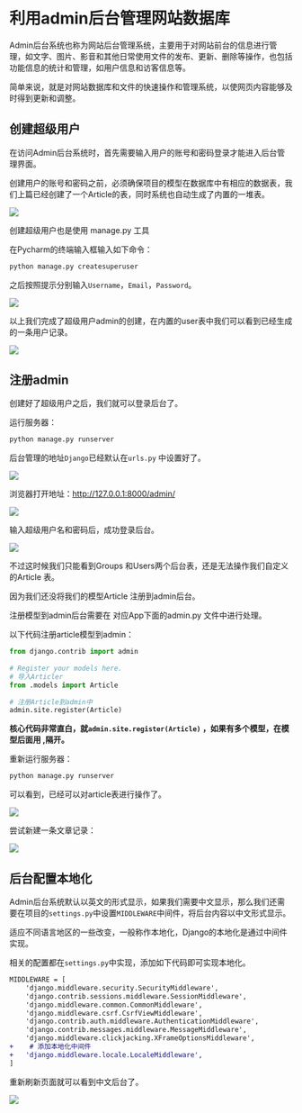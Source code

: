 # 利用admin后台管理网站数据库

Admin后台系统也称为网站后台管理系统，主要用于对网站前台的信息进行管理，如文字、图片、影音和其他日常使用文件的发布、更新、删除等操作，也包括功能信息的统计和管理，如用户信息和访客信息等。

简单来说，就是对网站数据库和文件的快速操作和管理系统，以使网页内容能够及时得到更新和调整。

## 创建超级用户
在访问Admin后台系统时，首先需要输入用户的账号和密码登录才能进入后台管理界面。

创建用户的账号和密码之前，必须确保项目的模型在数据库中有相应的数据表，我们上篇已经创建了一个Article的表，同时系统也自动生成了内置的一堆表。

![](https://img-blog.csdnimg.cn/img_convert/744f60e57d345dcfead590af858a432d.png)


创建超级用户也是使用 manage.py 工具

在Pycharm的终端输入框输入如下命令：
```sh
python manage.py createsuperuser
```
之后按照提示分别输入`Username`，`Email`，`Password`。

![](https://img-blog.csdnimg.cn/img_convert/acf15e5baa9b51ccf8284a3c70005e65.png)

以上我们完成了超级用户admin的创建，在内置的user表中我们可以看到已经生成的一条用户记录。

![](https://img-blog.csdnimg.cn/img_convert/a64feca316163fcd65e6b441e0504480.png)

## 注册admin
创建好了超级用户之后，我们就可以登录后台了。

运行服务器：
```sh
python manage.py runserver
```

后台管理的地址`Django`已经默认在`urls.py` 中设置好了。

![](https://img-blog.csdnimg.cn/img_convert/c9402b69db684c068899189c5180291f.png)

浏览器打开地址：http://127.0.0.1:8000/admin/

![](https://img-blog.csdnimg.cn/img_convert/ea6e717f421b639d192ad33a25df7386.png)

输入超级用户名和密码后，成功登录后台。

![](https://img-blog.csdnimg.cn/img_convert/23e9b15546470d879fc670b0152b13ef.png)

不过这时候我们只能看到Groups 和Users两个后台表，还是无法操作我们自定义的Article 表。

因为我们还没将我们的模型Article 注册到admin后台。

注册模型到admin后台需要在 对应App下面的admin.py 文件中进行处理。

以下代码注册article模型到admin：

```python
from django.contrib import admin
 
# Register your models here.
# 导入Articler
from .models import Article
 
# 注册Article到admin中
admin.site.register(Article)
```
**核心代码非常直白，就`admin.site.register(Article)` ，如果有多个模型，在模型后面用 ,隔开。**

重新运行服务器：
```sh
python manage.py runserver
```

可以看到，已经可以对article表进行操作了。

![](https://img-blog.csdnimg.cn/img_convert/de4ab3b1dd04b4f88429683a7e3202fe.png)

尝试新建一条文章记录：

![](https://img-blog.csdnimg.cn/img_convert/8fe3b384360d02c6dda1ad098a180084.png)

## 后台配置本地化
Admin后台系统默认以英文的形式显示，如果我们需要中文显示，那么我们还需要在项目的`settings.py`中设置`MIDDLEWARE`中间件，将后台内容以中文形式显示。

适应不同语言地区的一些改变，一般称作本地化，Django的本地化是通过中间件实现。

相关的配置都在`settings.py`中实现，添加如下代码即可实现本地化。

```diff
MIDDLEWARE = [
    'django.middleware.security.SecurityMiddleware',
    'django.contrib.sessions.middleware.SessionMiddleware',
    'django.middleware.common.CommonMiddleware',
    'django.middleware.csrf.CsrfViewMiddleware',
    'django.contrib.auth.middleware.AuthenticationMiddleware',
    'django.contrib.messages.middleware.MessageMiddleware',
    'django.middleware.clickjacking.XFrameOptionsMiddleware',
+    # 添加本地化中间件
+   'django.middleware.locale.LocaleMiddleware',
]
```

重新刷新页面就可以看到中文后台了。

![](https://img-blog.csdnimg.cn/img_convert/856523adb01c0946a0b151daf29d55f0.png)